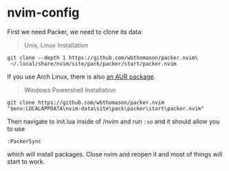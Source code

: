 # nvim-config

First we need Packer, we need to clone its data:


> Unix, Linux Installation

```shell
git clone --depth 1 https://github.com/wbthomason/packer.nvim\
 ~/.local/share/nvim/site/pack/packer/start/packer.nvim
```

If you use Arch Linux, there is also [an AUR
package](https://aur.archlinux.org/packages/nvim-packer-git/).

> Windows Powershell Installation

```shell
git clone https://github.com/wbthomason/packer.nvim "$env:LOCALAPPDATA\nvim-data\site\pack\packer\start\packer.nvim"
```

Then navigate to init.lua inside of /nvim and run `:so` and it should allow you to use 
```shell
:PackerSync
```
which will install packages. Close nvim and reopen it and most of things will start to work.

